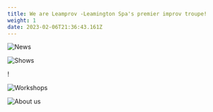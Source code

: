 ```yaml
---
title: We are Leamprov -Leamington Spa's premier improv troupe!
weight: 1
date: 2023-02-06T21:36:43.161Z
---
```

![](/uploads/screenshot_20240423_115836_photos~3.jpg "News")

![](/uploads/screenshot_20240423_114714_instagram~4.jpg "Shows")



!

![](/uploads/screenshot_20240423_110950_photos~3.jpg "Workshops")

![](/uploads/screenshot_20240423_110827_photos~3.jpg "About us")